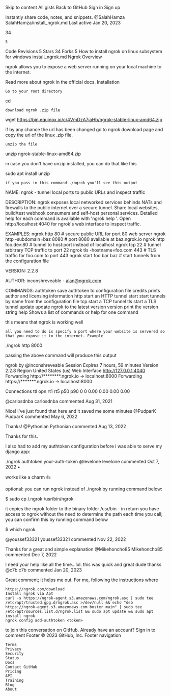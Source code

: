 
Skip to content
All gists
Back to GitHub
Sign in
Sign up

Instantly share code, notes, and snippets.
@SalahHamza
SalahHamza/install_ngrok.md
Last active Jan 20, 2023

34

    5

Code
Revisions 5
Stars 34
Forks 5
How to install ngrok on linux subsystem for windows
install_ngrok.md
Ngrok
Overview

ngrok allows you to expose a web server running on your local machine to the internet.

Read more about ngrok in the official docs.
Installation

    Go to your root directory

cd

    download ngrok .zip file

wget https://bin.equinox.io/c/4VmDzA7iaHb/ngrok-stable-linux-amd64.zip

if by any chance the url has been changed go to ngrok download page and copy the url of the linux .zip file.

    unzip the file

unzip ngrok-stable-linux-amd64.zip

in case you don't have unzip installed, you can do that like this

sudo apt install unzip

    if you pass in this command ./ngrok you'll see this output

NAME:
   ngrok - tunnel local ports to public URLs and inspect traffic

DESCRIPTION:
    ngrok exposes local networked services behinds NATs and firewalls to the
    public internet over a secure tunnel. Share local websites, build/test
    webhook consumers and self-host personal services.
    Detailed help for each command is available with 'ngrok help <command>'.
    Open http://localhost:4040 for ngrok's web interface to inspect traffic.

EXAMPLES:
    ngrok http 80                    # secure public URL for port 80 web server
    ngrok http -subdomain=baz 8080   # port 8080 available at baz.ngrok.io
    ngrok http foo.dev:80            # tunnel to host:port instead of localhost
    ngrok tcp 22                     # tunnel arbitrary TCP traffic to port 22
    ngrok tls -hostname=foo.com 443  # TLS traffic for foo.com to port 443
    ngrok start foo bar baz          # start tunnels from the configuration file

VERSION:
   2.2.8

AUTHOR:
  inconshreveable - <alan@ngrok.com>

COMMANDS:
   authtoken    save authtoken to configuration file
   credits      prints author and licensing information
   http         start an HTTP tunnel
   start        start tunnels by name from the configuration file
   tcp          start a TCP tunnel
   tls          start a TLS tunnel
   update       update ngrok to the latest version
   version      print the version string
   help         Shows a list of commands or help for one command

this means that ngrok is working well

    all you need to do is specify a port where your website is servered so that you expose it to the internet. Example

./ngrok http 8000

passing the above command will produce this output

ngrok by @inconshreveable
Session Expires               7 hours, 59 minutes
Version                       2.2.8
Region                        United States (us)
Web Interface                 http://127.0.0.1:4040
Forwarding                    http://********.ngrok.io -> localhost:8000
Forwarding                    https://*******.ngrok.io -> localhost:8000

Connections                   ttl     opn     rt1     rt5     p50     p90
                              0       0       0.00    0.00    0.00    0.00  

@carlosdnba
carlosdnba commented Aug 31, 2021

Nice! I've just found that here and it saved me some minutes
@PudparK
PudparK commented May 6, 2022

Thanks!
@Pythonian
Pythonian commented Aug 13, 2022

Thanks for this.

I also had to add my authtoken configuration before i was able to serve my django app:

./ngrok authtoken your-auth-token
@levelone
levelone commented Oct 7, 2022 •

works like a charm 👍

optional: you can run ngrok instead of ./ngrok by running command below:

$ sudo cp /.ngrok /usr/bin/ngrok

it copies the ngrok folder to the binary folder /usr/bin - in return you have access to ngrok without the need to determine the path each time you call; you can confirm this by running command below

$ which ngrok

@youssef33321
youssef33321 commented Nov 22, 2022

Thanks for a great and simple explanation
@Mikehoncho85
Mikehoncho85 commented Dec 7, 2022

I need your help like all the time...lol. this was quick and great dude thanks
@c7b
c7b commented Jan 20, 2023

Great comment; it helps me out. For me, following the instructions where

    https://ngrok.com/download
    Install ngrok via Apt
    curl -s https://ngrok-agent.s3.amazonaws.com/ngrok.asc | sudo tee /etc/apt/trusted.gpg.d/ngrok.asc >/dev/null && echo "deb https://ngrok-agent.s3.amazonaws.com buster main" | sudo tee /etc/apt/sources.list.d/ngrok.list && sudo apt update && sudo apt install ngrok
    ngrok config add-authtoken <token>

to join this conversation on GitHub. Already have an account? Sign in to comment
Footer
© 2023 GitHub, Inc.
Footer navigation

    Terms
    Privacy
    Security
    Status
    Docs
    Contact GitHub
    Pricing
    API
    Training
    Blog
    About

